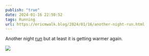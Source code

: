 ```yaml
---
publish: "true"
date: 2024-01-16 22:50:52
tags: Running
url: https://ericmwalk.blog/2024/01/16/another-night-run.html
---
```


Another night [run](https://strava.com/activities/10573622614) but at least it is getting warmer again.

![](https://ericmwalk.blog/uploads/2024/img-7539.jpeg)